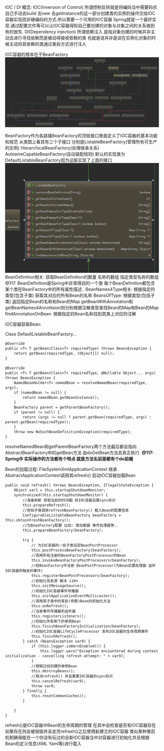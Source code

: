 IOC / DI
概念: 
IOC(Inversion of Control) 所谓控制反转就是将编码当中需要码农自己手动去build 去new 去getInstance的这一部分创建类的实例的操作交给IOC容器实现而非硬编码的方式.所以需要一个可用的IOC容器 Spring就是一个最好实现.通过配置文件等可以让IOC容器得知自己要创建的对象与对象之间的关系做到有的放矢.
DI(Dependency injection) 所谓依赖注入 是指对象创建的时候并非主动去进行寻找依赖而是被动得接收依赖的类 也就是说并非是说在实例化对象的时候主动将其依赖的类通过某些方式进行注入

IOC容器的根本在于BeanFactory
![Image text](https://github.com/unscdf117/revolution/blob/master/images/DefaultListableBeanFactory.png)

BeanFactory作为各路骚BeanFactory的顶层接口里面定义了IOC容器的基本功能和规范 从类图上看其有三个子接口 分别是ListableBeanFactory(管理所有可生产的实例) HierarchicalBeanFactory(处理继承关系) AutowireCapableBeanFactory(自动装配规则) 默认的实现类为DefaultListableBeanFactory因为这厮实现了上面的接口
![Image text](https://github.com/unscdf117/revolution/blob/master/images/ListableBeanFactoryMethods.png)
BeanDefinition相关: 获取BeanDefinition的数量 名称的数组 指定类型名称的数组
@117: BeanDefinition是Spring中非常得劲的一个类 每个BeanDefinition都包含某个类在BeanFactory中的所有属性描述..
BeanNames4Type相关: 根据指定的类型(包含子类) 获取其对应的所有Bean的名称
BeansOfType: 根据类型(包括子类) 返回指定Bean的名称和Bean的Map
getBeanWithAnnotation和getBeanNames4Annottaion则分别根据注解类型查找Bean的Map和Bean的Map
findAnnotationOnBean: 根据指定的Bean名称找到其类上对应的注解

IOC容器获取Bean: 

  Class DefaultListableBeanFactory...
  
	@Override
	public <T> T getBean(Class<T> requiredType) throws BeansException {
		return getBean(requiredType, (Object[]) null);
	}

	@Override
	public <T> T getBean(Class<T> requiredType, @Nullable Object... args) throws BeansException {
		NamedBeanHolder<T> namedBean = resolveNamedBean(requiredType, args);
		if (namedBean != null) {
			return namedBean.getBeanInstance();
		}
		BeanFactory parent = getParentBeanFactory();
		if (parent != null) {
			return (args != null ? parent.getBean(requiredType, args) : parent.getBean(requiredType));
		}
		throw new NoSuchBeanDefinitionException(requiredType);
	}
  
resolveNamedBean和getParentBeanFactory两个方法最后都会指向AbstractBeanFactory中的getBean方法 由doGetBean方法去真正执行.
**@117: Spring中 实际操作的方法都有个特点 就是方法名前面都有个do前缀**

Bean的加载过程: FileSystemXmlApplicationContext 继承 AbstractApplicationContext调用其refresh() 启动IOC容器加载Bean

    public void refresh() throws BeansException, IllegalStateException {
        Object var1 = this.startupShutdownMonitor;
        synchronized(this.startupShutdownMonitor) {
            //准备刷新 获取当前的时间戳 给IOC容器设置sync标识
            this.prepareRefresh();
            //告知子类调用refreshBeanFactory() 载入Bean的配置信息
            ConfigurableListableBeanFactory beanFactory = this.obtainFreshBeanFactory();
            //为BeanFactory配置 比如: 类加载器 事件处理器等..
            this.prepareBeanFactory(beanFactory);

            try {
                // 为IOC容器的一些子类设定BeanPostProcessor
                this.postProcessBeanFactory(beanFactory);
                //调用所有注册的BeanFactoryPostProcessor的Bean
                this.invokeBeanFactoryPostProcessors(beanFactory);
                //给BeanFactory中注册 BeanPostProcessor(为Bean后置处理器 监听IOC容器所触发的事件)
                this.registerBeanPostProcessors(beanFactory);
                //初始化信息源 解决 i18n
                this.initMessageSource();
                //初始化IOC容器事件传播器
                this.initApplicationEventMulticaster();
                //调用其子类中的某些(奇葩)Bean的初始化方法
                this.onRefresh();
                //注册事件传播器的监听器
                this.registerListeners();
                //初始化所有剩下的单例Bean
                this.finishBeanFactoryInitialization(beanFactory);
                //初始化IOC容器LifeCycleProcessor 发布IOC容器的生命周期事件
                this.finishRefresh();
            } catch (BeansException var9) {
                if (this.logger.isWarnEnabled()) {
                    this.logger.warn("Exception encountered during context initialization - cancelling refresh attempt: " + var9);
                }
                //销毁已经创建的单例Bean
                this.destroyBeans();
                //取消refresh() 并且重置IOC容器的sync标识
                this.cancelRefresh(var9);
                throw var9;
            } finally {
                this.resetCommonCaches();
            }

        }
    }

refresh()是IOC容器中Bean的生命周期的管理 在其中会检查是否有IOC容器存在 如果存在则会被销毁并且走完refresh()之后使用新建立的IOC容器 类似某种重启机制确保能在一个你没有玩过的全新IOC容器当中对容器进行初始化并且根据Bean的定义信息(XML Yaml等)进行载入